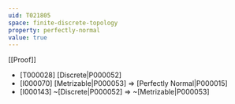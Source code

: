 ```yaml
---
uid: T021805
space: finite-discrete-topology
property: perfectly-normal
value: true
---
```

[[Proof]]

* [T000028] [Discrete|P000052]
* [I000070] [Metrizable|P000053] => [Perfectly Normal|P000015]
* [I000143] ~[Discrete|P000052] => ~[Metrizable|P000053]

